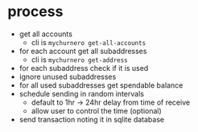 # process

* get all accounts
  * cli is `mychurnero get-all-accounts`
* for each account get all subaddresses
  * cli is `mychurnero get-address`
* for each subaddress check if it is used
* ignore unused subaddresses
* for all used subaddresses get spendable balance
* schedule sending in random intervals
  * default to 1hr -> 24hr delay from time of receive
  * allow user to control the time (optional)
* send transaction noting it in sqlite database